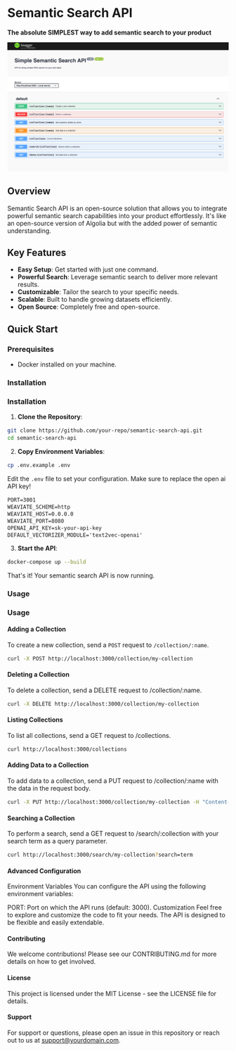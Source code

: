 # Semantic Search API

**The absolute SIMPLEST way to add semantic search to your product**

![get started](./img/swagger.png)

## Overview

Semantic Search API is an open-source solution that allows you to integrate powerful semantic search capabilities into your product effortlessly. It's like an open-source version of Algolia but with the added power of semantic understanding.

## Key Features

- **Easy Setup**: Get started with just one command.
- **Powerful Search**: Leverage semantic search to deliver more relevant results.
- **Customizable**: Tailor the search to your specific needs.
- **Scalable**: Built to handle growing datasets efficiently.
- **Open Source**: Completely free and open-source.

## Quick Start

### Prerequisites

- Docker installed on your machine.

### Installation

### Installation

1. **Clone the Repository**:

```bash
git clone https://github.com/your-repo/semantic-search-api.git
cd semantic-search-api
```

2. **Copy Environment Variables**:

```bash
cp .env.example .env
```

Edit the `.env` file to set your configuration. Make sure to replace the open ai API key!

```dotenv
PORT=3001
WEAVIATE_SCHEME=http
WEAVIATE_HOST=0.0.0.0
WEAVIATE_PORT=8080
OPENAI_API_KEY=sk-your-api-key
DEFAULT_VECTORIZER_MODULE='text2vec-openai'
```

3. **Start the API**:

```bash
docker-compose up --build
```

That's it! Your semantic search API is now running.

### Usage

### Usage

#### Adding a Collection

To create a new collection, send a `POST` request to `/collection/:name`.

```bash
curl -X POST http://localhost:3000/collection/my-collection
```

#### Deleting a Collection
To delete a collection, send a DELETE request to /collection/:name.

```bash
curl -X DELETE http://localhost:3000/collection/my-collection
```

#### Listing Collections
To list all collections, send a GET request to /collections.

```bash
curl http://localhost:3000/collections
```

#### Adding Data to a Collection
To add data to a collection, send a PUT request to /collection/:name with the data in the request body.

```bash
curl -X PUT http://localhost:3000/collection/my-collection -H "Content-Type: application/json" -d '{"data": "Your data here"}'
```

#### Searching a Collection
To perform a search, send a GET request to /search/:collection with your search term as a query parameter.

```bash 
curl http://localhost:3000/search/my-collection?search=term
```

#### Advanced Configuration
Environment Variables
You can configure the API using the following environment variables:

PORT: Port on which the API runs (default: 3000).
Customization
Feel free to explore and customize the code to fit your needs. The API is designed to be flexible and easily extendable.

#### Contributing
We welcome contributions! Please see our CONTRIBUTING.md for more details on how to get involved.

#### License
This project is licensed under the MIT License - see the LICENSE file for details.

#### Support
For support or questions, please open an issue in this repository or reach out to us at support@yourdomain.com.